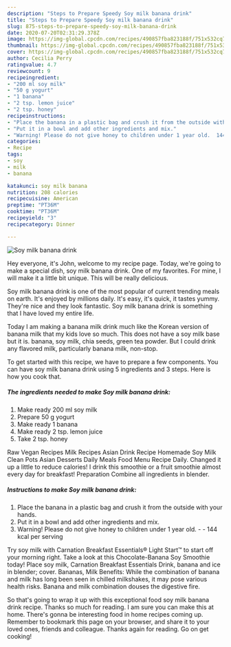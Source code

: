 ```yaml
---
description: "Steps to Prepare Speedy Soy milk banana drink"
title: "Steps to Prepare Speedy Soy milk banana drink"
slug: 875-steps-to-prepare-speedy-soy-milk-banana-drink
date: 2020-07-20T02:31:29.378Z
image: https://img-global.cpcdn.com/recipes/490857fba823188f/751x532cq70/soy-milk-banana-drink-recipe-main-photo.jpg
thumbnail: https://img-global.cpcdn.com/recipes/490857fba823188f/751x532cq70/soy-milk-banana-drink-recipe-main-photo.jpg
cover: https://img-global.cpcdn.com/recipes/490857fba823188f/751x532cq70/soy-milk-banana-drink-recipe-main-photo.jpg
author: Cecilia Perry
ratingvalue: 4.7
reviewcount: 9
recipeingredient:
- "200 ml soy milk"
- "50 g yogurt"
- "1 banana"
- "2 tsp. lemon juice"
- "2 tsp. honey"
recipeinstructions:
- "Place the banana in a plastic bag and crush it from the outside with your hands."
- "Put it in a bowl and add other ingredients and mix."
- "Warning! Please do not give honey to children under 1 year old.  144 kcal per serving"
categories:
- Recipe
tags:
- soy
- milk
- banana

katakunci: soy milk banana 
nutrition: 208 calories
recipecuisine: American
preptime: "PT36M"
cooktime: "PT36M"
recipeyield: "3"
recipecategory: Dinner

---
```



![Soy milk banana drink](https://img-global.cpcdn.com/recipes/490857fba823188f/751x532cq70/soy-milk-banana-drink-recipe-main-photo.jpg)

Hey everyone, it's John, welcome to my recipe page. Today, we're going to make a special dish, soy milk banana drink. One of my favorites. For mine, I will make it a little bit unique. This will be really delicious.

Soy milk banana drink is one of the most popular of current trending meals on earth. It's enjoyed by millions daily. It's easy, it's quick, it tastes yummy. They're nice and they look fantastic. Soy milk banana drink is something that I have loved my entire life.

Today I am making a banana milk drink much like the Korean version of banana milk that my kids love so much. This does not have a soy milk base but it is. banana, soy milk, chia seeds, green tea powder. But I could drink any flavored milk, particularly banana milk, non-stop.


To get started with this recipe, we have to prepare a few components. You can have soy milk banana drink using 5 ingredients and 3 steps. Here is how you cook that.

<!--inarticleads1-->

##### The ingredients needed to make Soy milk banana drink:

1. Make ready 200 ml soy milk
1. Prepare 50 g yogurt
1. Make ready 1 banana
1. Make ready 2 tsp. lemon juice
1. Take 2 tsp. honey


Raw Vegan Recipes Milk Recipes Asian Drink Recipe Homemade Soy Milk Clean Pots Asian Desserts Daily Meals Food Menu Recipe Daily. Changed it up a little to reduce calories! I drink this smoothie or a fruit smoothie almost every day for breakfast! Preparation Combine all ingredients in blender. 

<!--inarticleads2-->

##### Instructions to make Soy milk banana drink:

1. Place the banana in a plastic bag and crush it from the outside with your hands.
1. Put it in a bowl and add other ingredients and mix.
1. Warning! Please do not give honey to children under 1 year old. -  - 144 kcal per serving


Try soy milk with Carnation Breakfast Essentials® Light Start™ to start off your morning right. Take a look at this Chocolate-Banana Soy Smoothie today! Place soy milk, Carnation Breakfast Essentials Drink, banana and ice in blender; cover. Bananas, Milk Benefits: While the combination of banana and milk has long been seen in chilled milkshakes, it may pose various health risks. Banana and milk combination douses the digestive fire. 

So that's going to wrap it up with this exceptional food soy milk banana drink recipe. Thanks so much for reading. I am sure you can make this at home. There's gonna be interesting food in home recipes coming up. Remember to bookmark this page on your browser, and share it to your loved ones, friends and colleague. Thanks again for reading. Go on get cooking!
